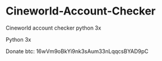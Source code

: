 # Cineworld-Account-Checker
Cineworld account checker python 3x

Python 3x

Donate btc: 16wVm9oBkYi9nk3sAum33nLqqcsBYAD9pC

